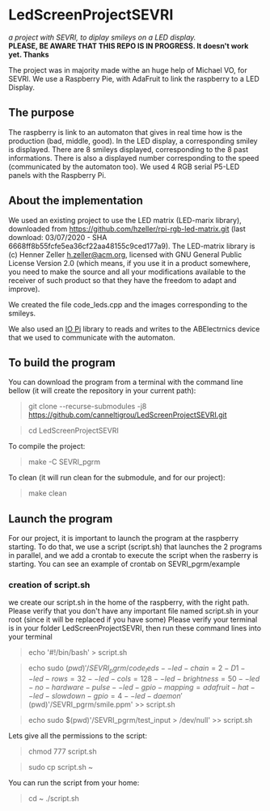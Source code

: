 # LedScreenProjectSEVRI
*a project with SEVRI, to diplay smileys on a LED display.*  
**PLEASE, BE AWARE THAT THIS REPO IS IN PROGRESS. It doesn't work yet. Thanks**

The project was in majority made withe an huge help of Michael VO, for SEVRI. We use a Raspberry Pie, with AdaFruit to link the raspberry to a LED Display.

## The purpose
The raspberry is link to an automaton that gives in real time how is the production (bad, middle, good). In the LED display, a corresponding smiley is displayed. There are 8 smileys displayed, corresponding to the 8 past informations. There is also a displayed number corresponding to the speed (communicated by the automaton too).
We used 4 RGB serial P5-LED panels with the Raspberry Pi.

## About the implementation

We used an existing project to use the LED matrix (LED-marix library), downloaded from https://github.com/hzeller/rpi-rgb-led-matrix.git (last download: 03/07/2020 - SHA 6668ff8b55fcfe5ea36cf22aa48155c9ced177a9).
The LED-matrix library is (c) Henner Zeller h.zeller@acm.org, licensed with GNU General Public License Version 2.0 (which means, if you use it in a product somewhere, you need to make the source and all your modifications available to the receiver of such product so that they have the freedom to adapt and improve).

We created the file code_leds.cpp and the images corresponding to the smileys.

We also used an [IO Pi](https://www.abelectronics.co.uk/kb/article/1042/io-pi "IO Pi") library to reads and writes to the ABElectrnics device that we used to communicate with the automaton.


## To build the program

You can download the program from a terminal with the command line bellow (it will create the repository in your current path):
>git clone --recurse-submodules -j8  https://github.com/canneltigrou/LedScreenProjectSEVRI.git
  
>cd LedScreenProjectSEVRI

To compile the project: 
>make -C SEVRI_pgrm

To clean (it will run clean for the submodule, and for our project):
>make clean


## Launch the program

For our project, it is important to launch the program at the raspberry starting. To do that, we use a script (script.sh) that launches the 2 programs in parallel, and we add a crontab to execute the script when the rasberry is starting. You can see an example of crontab on SEVRI_pgrm/example

### creation of script.sh
we create our script.sh in the home of the raspberry, with the right path.
Please verify that you don't have any important file named script.sh in your root (since it will be replaced if you have some)
Please verify your terminal is in your folder LedScreenProjectSEVRI, then run these command lines into your terminal
>echo '#!/bin/bash' > script.sh
  
>echo sudo $(pwd)'/SEVRI_pgrm/code_leds --led-chain=2 -D 1 --led-rows=32 --led-cols=128 --led-brightness=50 --led-no-hardware-pulse --led-gpio-mapping=adafruit-hat --led-slowdown-gpio=4 --led-daemon '$(pwd)'/SEVRI_pgrm/smile.ppm' >> script.sh
  
>echo sudo $(pwd)'/SEVRI_pgrm/test_input > /dev/null' >> script.sh

Lets give all the permissions to the script:
>chmod 777 script.sh 
  
>sudo cp script.sh ~


You can run the script from your home:
>cd ~
>./script.sh






